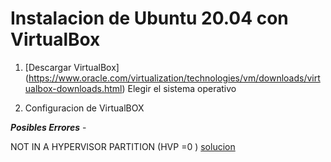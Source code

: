 # Instalacion de Ubuntu 20.04 con VirtualBox

1.  [Descargar VirtualBox] (https://www.oracle.com/virtualization/technologies/vm/downloads/virtualbox-downloads.html) 
Elegir el sistema operativo

2. Configuracion de VirtualBOX


***Posibles Errores*** -

NOT IN A HYPERVISOR PARTITION (HVP =0 ) [solucion](https://www.youtube.com/watch?v=XkLHhqOZmmY&t=5s)
